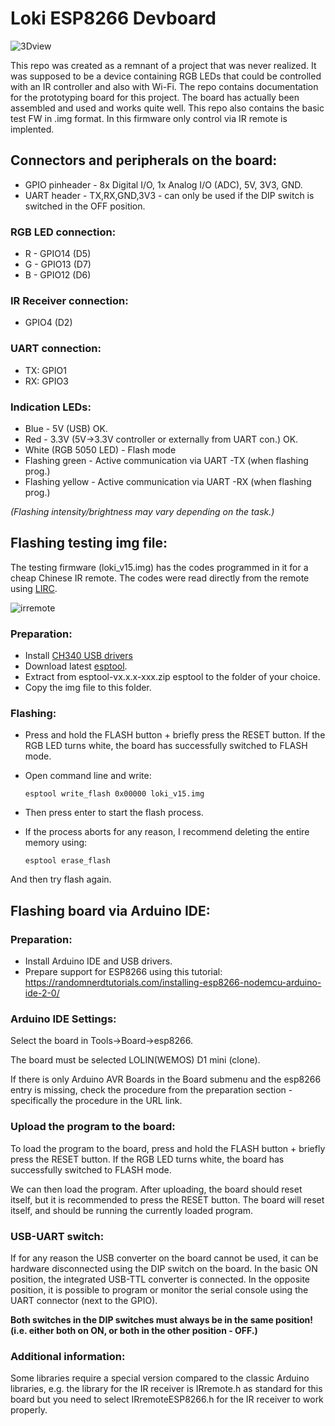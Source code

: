 # Loki ESP8266 Devboard
![3Dview](https://github.com/DaiveeCZ/Loki-ESP8266-Devboard/assets/83717170/4bbd93d6-83de-41da-8776-aaefae6c5671)

This repo was created as a remnant of a project that was never realized. It was supposed to be a device containing RGB LEDs that could be controlled with an IR controller and also with Wi-Fi.
The repo contains documentation for the prototyping board for this project. The board has actually been assembled and used and works quite well.
This repo also contains the basic test FW in .img format. In this firmware only control via IR remote is implented.

## Connectors and peripherals on the board:

- GPIO pinheader - 8x Digital I/O, 1x Analog I/O (ADC), 5V, 3V3, GND.
- UART header - TX,RX,GND,3V3 - can only be used if the DIP switch is switched in the OFF position.

### RGB LED connection:

- R - GPIO14 (D5)
- G - GPIO13 (D7)
- B - GPIO12 (D6)

### IR Receiver connection: 

- GPIO4 (D2)

### UART connection:

- TX: GPIO1
- RX: GPIO3

### Indication LEDs:

- Blue - 5V (USB) OK.
- Red - 3.3V (5V→3.3V controller or externally from UART con.) OK.
- White (RGB 5050 LED) - Flash mode
- Flashing green - Active communication via UART -TX (when flashing prog.)
- Flashing yellow - Active communication via UART -RX (when flashing prog.)

*(Flashing intensity/brightness may vary depending on the task.)*

## Flashing testing img file:

The testing firmware (loki_v15.img) has the codes programmed in it for a cheap Chinese IR remote. The codes were read directly from the remote using [LIRC](https://www.lirc.org).

![irremote](https://github.com/DaiveeCZ/Loki-ESP8266-Devboard/assets/83717170/d4ab22de-78ea-4434-bb0c-1542a8a3fbb1)

### Preparation:
- Install [CH340 USB drivers](https://github.com/HobbyComponents/CH340-Drivers) 
- Download latest [esptool](https://github.com/espressif/esptool/releases).
- Extract from esptool-vx.x.x-xxx.zip esptool to the folder of your choice.
- Copy the img file to this folder.
### Flashing:
- Press and hold the FLASH button + briefly press the RESET button. If the RGB LED turns white, the board has successfully switched to FLASH mode.
- Open command line and write:

      esptool write_flash 0x00000 loki_v15.img

- Then press enter to start the flash process.

- If the process aborts for any reason, I recommend deleting the entire memory using:

      esptool erase_flash

And then try flash again.

## Flashing board via Arduino IDE:

### Preparation:

- Install Arduino IDE and USB drivers. 
- Prepare support for ESP8266 using this tutorial: https://randomnerdtutorials.com/installing-esp8266-nodemcu-arduino-ide-2-0/

### Arduino IDE Settings:

Select the board in Tools->Board->esp8266.

The board must be selected LOLIN(WEMOS) D1 mini (clone).

If there is only Arduino AVR Boards in the Board submenu and the esp8266 entry is missing, check the procedure from the preparation section - specifically the procedure in the URL link.

### Upload the program to the board:

To load the program to the board, press and hold the FLASH button + briefly press the RESET button. If the RGB LED turns white, the board has successfully switched to FLASH mode. 

We can then load the program. After uploading, the board should reset itself, but it is recommended to press the RESET button. The board will reset itself, and should be running the currently loaded program.

### USB-UART switch:

If for any reason the USB converter on the board cannot be used, it can be hardware disconnected using the DIP switch on the board. In the basic ON position, the integrated USB-TTL converter is connected. In the opposite position, it is possible to program or monitor the serial console using the UART connector (next to the GPIO).

**Both switches in the DIP switches must always be in the same position! (i.e. either both on ON, or both in the other position - OFF.)**

### Additional information:

Some libraries require a special version compared to the classic Arduino libraries, e.g. the library for the IR receiver is IRremote.h as standard for this board but you need to select IRremoteESP8266.h for the IR receiver to work properly.



